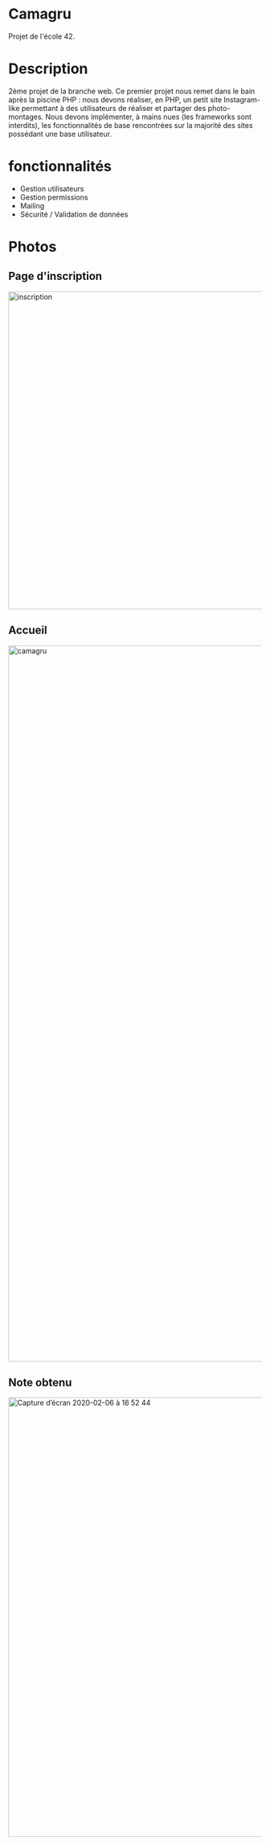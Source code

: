 # Camagru

Projet de l'école 42.

# Description

2ème projet de la branche web.
Ce premier projet nous remet dans le bain après la piscine PHP : nous devons réaliser, en PHP, un petit site Instagram-like permettant à des utilisateurs de réaliser et partager des photo-montages.
Nous devons implémenter, à mains nues (les frameworks sont interdits), les fonctionnalités de base rencontrées sur la majorité des sites possédant une base utilisateur.

# fonctionnalités

* Gestion utilisateurs 
* Gestion permissions 
* Mailing 
* Sécurité / Validation de données 

# Photos

## Page d'inscription

<img width="632" alt="inscription" src="https://user-images.githubusercontent.com/24608242/73950797-d32b2500-48fc-11ea-9132-5dd8f523bcb1.png">

## Accueil

<img width="1424" alt="camagru" src="https://user-images.githubusercontent.com/24608242/73950806-d6261580-48fc-11ea-9dac-fd461de516d1.png">


## Note obtenu

<img width="874" alt="Capture d’écran 2020-02-06 à 16 52 44" src="https://user-images.githubusercontent.com/24608242/73953887-5189c600-4901-11ea-8228-64790d62adaa.png">
